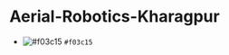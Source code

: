 # Aerial-Robotics-Kharagpur

- ![#f03c15](https://via.placeholder.com/15/f03c15/f03c15.png) `#f03c15`
